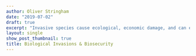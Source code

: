 ```yaml
---
author: Oliver Stringham
date: "2019-07-02"
draft: true
excerpt: "Invasive species cause ecological, economic damage, and can even endanger human health. Biological Invasions are compartmentalized into discrete stages. My research focuses on the earliest stages of biological invasions: transport, introduction, and establishment. In particular, I explore the consequences of the wildlife trade as a source of new invasive species. I seek to answer questions such as: what makes certain species more common in the trade? Why are certain species of exotic pets released into the environment over others? In addition, I explore theoretical underpinnings of non-native establishments."
layout: single
show_post_thumbnail: true
title: Biological Invasions & Biosecurity
---
```


